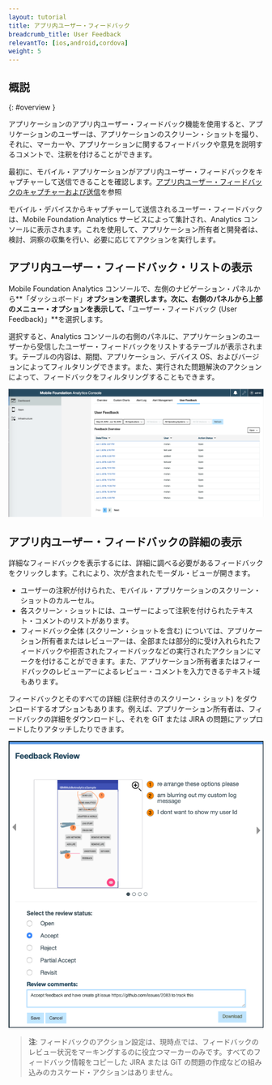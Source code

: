 ```yaml
---
layout: tutorial
title: アプリ内ユーザー・フィードバック
breadcrumb_title: User Feedback
relevantTo: [ios,android,cordova]
weight: 5
---
```

<!-- NLS_CHARSET=UTF-8 -->
## 概説
{: #overview }

アプリケーションのアプリ内ユーザー・フィードバック機能を使用すると、アプリケーションのユーザーは、アプリケーションのスクリーン・ショットを撮り、それに、マーカーや、アプリケーションに関するフィードバックや意見を説明するコメントで、注釈を付けることができます。   

最初に、モバイル・アプリケーションがアプリ内ユーザー・フィードバックをキャプチャーして送信できることを確認します。[アプリ内ユーザー・フィードバックのキャプチャーおよび送信](../../analytics-api#sending-userfeedback-data)を参照

モバイル・デバイスからキャプチャーして送信されるユーザー・フィードバックは、Mobile Foundation Analytics サービスによって集計され、Analytics コンソールに表示されます。これを使用して、アプリケーション所有者と開発者は、検討、洞察の収集を行い、必要に応じてアクションを実行します。  

## アプリ内ユーザー・フィードバック・リストの表示

Mobile Foundation Analytics コンソールで、左側のナビゲーション・パネルから**「ダッシュボード」**オプションを選択します。次に、右側のパネルから上部のメニュー・オプションを表示して、**「ユーザー・フィードバック (User Feedback)」**を選択します。    

選択すると、Analytics コンソールの右側のパネルに、アプリケーションのユーザーから受信したユーザー・フィードバックをリストするテーブルが表示されます。テーブルの内容は、期間、アプリケーション、デバイス OS、およびバージョンによってフィルタリングできます。また、実行された問題解決のアクションによって、フィードバックをフィルタリングすることもできます。

![ユーザー・フィードバック・サマリー](userFeedbackSummary.png)

## アプリ内ユーザー・フィードバックの詳細の表示

詳細なフィードバックを表示するには、詳細に調べる必要があるフィードバックをクリックします。これにより、次が含まれたモーダル・ビューが開きます。 

* ユーザーの注釈が付けられた、モバイル・アプリケーションのスクリーン・ショットのカルーセル。    
* 各スクリーン・ショットには、ユーザーによって注釈を付けられたテキスト・コメントのリストがあります。
* フィードバック全体 (スクリーン・ショットを含む) については、アプリケーション所有者またはレビューアーは、全部または部分的に受け入れられたフィードバックや拒否されたフィードバックなどの実行されたアクションにマークを付けることができます。また、アプリケーション所有者またはフィードバックのレビューアーによるレビュー・コメントを入力できるテキスト域もあります。   

フィードバックとそのすべての詳細 (注釈付きのスクリーン・ショット) をダウンロードするオプションもあります。例えば、アプリケーション所有者は、フィードバックの詳細をダウンロードし、それを GiT または JIRA の問題にアップロードしたりアタッチしたりできます。  

![ユーザー・フィードバックの詳細](userFeedbackDetail.png)

> **注**: フィードバックのアクション設定は、現時点では、フィードバックのレビュー状況をマーキングするのに役立つマーカーのみです。すべてのフィードバック情報をコピーした JIRA または GiT の問題の作成などの組み込みのカスケード・アクションはありません。    

